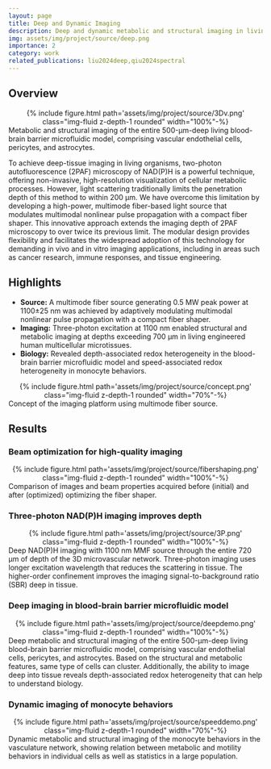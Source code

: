 ```yaml
---
layout: page
title: Deep and Dynamic Imaging
description: Deep and dynamic metabolic and structural imaging in living tissues
img: assets/img/project/source/deep.png
importance: 2
category: work
related_publications: liu2024deep,qiu2024spectral
---
```


## Overview

<div class="col-md-12" style="text-align: center;"> 
{% include figure.html path='assets/img/project/source/3Dv.png' class="img-fluid z-depth-1 rounded" width="100%"-%}
 </div>
 <div class="caption">
    Metabolic and structural imaging of the entire 500-μm-deep living blood-brain barrier microfluidic model, comprising vascular endothelial cells, pericytes, and astrocytes.
</div>

To achieve deep-tissue imaging in living organisms, two-photon autofluorescence (2PAF) microscopy of NAD(P)H is a powerful technique, offering non-invasive, high-resolution visualization of cellular metabolic processes. However, light scattering traditionally limits the penetration depth of this method to within 200 μm.  We have overcome this limitation by developing a high-power, multimode fiber-based light source that modulates multimodal nonlinear pulse propagation with a compact fiber shaper. This innovative approach extends the imaging depth of 2PAF microscopy to over twice its previous limit. The modular design provides flexibility and facilitates the widespread adoption of this technology for demanding in vivo and in vitro imaging applications, including in areas such as cancer research, immune responses, and tissue engineering.

## Highlights

- **Source:** A multimode fiber source generating 0.5 MW peak power at 1100±25 nm was achieved by adaptively modulating multimodal nonlinear pulse propagation with a compact fiber shaper.
- **Imaging:** Three-photon excitation at 1100 nm enabled structural and metabolic imaging at depths exceeding 700 μm in living engineered human multicellular microtissues.
- **Biology:** Revealed depth-associated redox heterogeneity in the blood-brain barrier microfluidic model and speed-associated redox heterogeneity in monocyte behaviors.

<div class="col-md-12" style="text-align: center;"> 
{% include figure.html path='assets/img/project/source/concept.png' class="img-fluid z-depth-1 rounded" width="70%"-%}
 </div>
 <div class="caption">
    Concept of the imaging platform using multimode fiber source.
</div>

## Results

### Beam optimization for high-quality imaging

<div class="col-md-12" style="text-align: center;"> 
{% include figure.html path='assets/img/project/source/fibershaping.png' class="img-fluid z-depth-1 rounded" width="100%"-%}
 </div>
 <div class="caption">
    Comparison of images and beam properties acquired before (initial) and after (optimized) optimizing the fiber shaper.
</div>

### Three-photon NAD(P)H imaging improves depth

<div class="col-md-12" style="text-align: center;"> 
{% include figure.html path='assets/img/project/source/3P.png' class="img-fluid z-depth-1 rounded" width="100%"-%}
 </div>
 <div class="caption">
    Deep NAD(P)H imaging with 1100 nm MMF source through the entire 720 μm of depth of the 3D microvascular network. Three-photon imaging uses longer excitation wavelength that reduces the scattering in tissue. The higher-order confinement improves the imaging signal-to-background ratio (SBR) deep in tissue.
</div>

### Deep imaging in blood-brain barrier microfluidic model

<div class="col-md-12" style="text-align: center;"> 
{% include figure.html path='assets/img/project/source/deepdemo.png' class="img-fluid z-depth-1 rounded" width="100%"-%}
 </div>
 <div class="caption">
    Deep metabolic and structural imaging of the entire 500-μm-deep living blood-brain barrier microfluidic model, comprising vascular endothelial cells, pericytes, and astrocytes. Based on the structural and metabolic features, same type of cells can cluster. Additionally, the ability to image deep into tissue reveals depth-associated redox heterogeneity that can help to understand biology.
</div>

### Dynamic imaging of monocyte behaviors

<div class="col-md-12" style="text-align: center;"> 
{% include figure.html path='assets/img/project/source/speeddemo.png' class="img-fluid z-depth-1 rounded" width="70%"-%}
 </div>
 <div class="caption">
    Dynamic metabolic and structural imaging of the monocyte behaviors in the vasculature network, showing relation between metabolic and motility behaviors in individual cells as well as statistics in a large population.
</div>